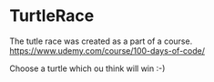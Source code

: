 # TurtleRace
The tutle race was created as a part of a course.
https://www.udemy.com/course/100-days-of-code/

Choose a turtle which ou think will win :-)
